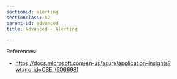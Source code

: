 ```yaml
---
sectionid: alerting
sectionclass: h2
parent-id: advanced
title: Advanced - Alerting

---
```



References:
- <https://docs.microsoft.com/en-us/azure/application-insights?wt.mc_id=CSE_(606698)>